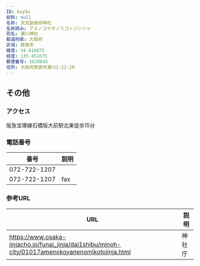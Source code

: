 ```yaml
---
ID: kuyXu
総称: null
名称: 天児屋根命神社
名称読み: アメノコヤネノミコトジンジャ
別名: 瀬川神社
都道府県: 大阪府
区域: 箕面市
緯度: 34.816875
経度: 135.451675
郵便番号: 5620045
住所: 大阪府箕面市瀬川1-22-20
---
```


## その他

### アクセス

阪急宝塚線石橋阪大前駅北東徒歩15分

### 電話番号

| 番号         | 説明 |
| ------------ | ---- |
| 072-722-1207 |      |
| 072-722-1207 | fax  |

### 参考URL

| URL                                                                                               | 説明   |
| ------------------------------------------------------------------------------------------------- | ------ |
| https://www.osaka-jinjacho.jp/funai_jinja/dai1shibu/minoh-city/01017amenokoyanenomikotojinja.html | 神社庁 |
